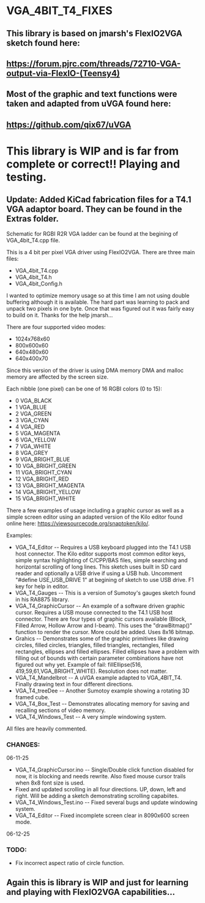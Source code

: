 # VGA_4BIT_T4_FIXES

## This library is based on jmarsh's FlexIO2VGA sketch found here:

## https://forum.pjrc.com/threads/72710-VGA-output-via-FlexIO-(Teensy4)

## Most of the graphic and text functions were taken and adapted from uVGA found here:

## https://github.com/qix67/uVGA

# This library is WIP and is far from complete or correct!! Playing and testing.

## Update: Added KiCad fabrication files for a T4.1 VGA adaptor board. They can be found in the Extras folder.
   
Schematic for RGBI R2R VGA ladder can be found at the begining of VGA_4bit_T4.cpp file.

This is a 4 bit per pixel VGA driver using FlexIO2VGA. 
There are three main files:
- VGA_4bit_T4.cpp
- VGA_4bit_T4.h
- VGA_4bit_Config.h

I wanted to optimize memory usage so at this time I am not using double buffering although it is available. The hard part was learning to pack and unpack two pixels in one byte. Once that was figured out it was fairly easy to build on it. Thanks for the help jmarsh...

There are four supported video modes:
- 1024x768x60
- 800x600x60
- 640x480x60
- 640x400x70

Since this version of the driver is using DMA memory DMA and malloc memory are affected by the screen size.

Each nibble (one pixel) can be one of 16 RGBI colors (0 to 15):
-  0 VGA_BLACK
-  1 VGA_BLUE
-  2 VGA_GREEN
-  3 VGA_CYAN
-  4 VGA_RED
-  5 VGA_MAGENTA
-  6 VGA_YELLOW
-  7 VGA_WHITE
-  8 VGA_GREY
-  9 VGA_BRIGHT_BLUE
- 10 VGA_BRIGHT_GREEN
- 11 VGA_BRIGHT_CYAN
- 12 VGA_BRIGHT_RED
- 13 VGA_BRIGHT_MAGENTA
- 14 VGA_BRIGHT_YELLOW
- 15 VGA_BRIGHT_WHITE

There a few examples of usage including a graphic cursor as well as a simple screen editor using an adapted version of the Kilo editor found online here: https://viewsourcecode.org/snaptoken/kilo/.

Examples:
- VGA_T4_Editor -- Requires a USB keyboard plugged into the T4.1 USB host connector. The Kilo editor supports most common editor keys, simple syntax highlighting of C/CPP/BAS files, simple searching and horizontal scrolling of long lines. This sketch uses built in SD card reader and optionally a USB drive if using a USB hub. Uncomment "#define USE_USB_DRIVE 1" at begining of sketch to use USB drive. F1 key for help in editor.
- VGA_T4_Gauges  -- This is a version of Sumotoy's gauges sketch found in his RA8875 library.
- VGA_T4_GraphicCursor -- An example of a software driven graphic cursor. Requires a USB mouse connected to the T4.1 USB host connector. There are four types of graphic cursors available (Block, Filled Arrow, Hollow Arrow and I-beam). This uses the "drawBitmap()" function to render the cursor. More could be added. Uses 8x16 bitmap.
- Grahics -- Demonstrates some of the graphic primitives like drawing circles, filled circles, triangles, filled triangles, rectangles, filled rectangles, ellipses and filled ellipses. Filled ellipses have a problem with filling out of bounds with certain parameter combinations have not figured out why yet. Example of fail: fillEllipse(516, 419,59,61,VGA_BRIGHT_WHITE). Resolution does not matter.
- VGA_T4_Mandelbrot -- A uVGA example adapted to VGA_4BIT_T4. Finally drawing text in four different directions.
- VGA_T4_treeDee -- Another Sumotoy example showing a rotating 3D framed cube.
- VGA_T4_Box_Test -- Demonstrates allocating memory for saving and recalling sections of video memory. 
- VGA_T4_Windows_Test -- A very simple windowing system.

All files are heavily commented.

### CHANGES:

06-11-25
- VGA_T4_GraphicCursor.ino -- Single/Double click function disabled for now, it is blocking and needs rewrite. Also fixed mouse cursor trails when 8x8 font size is used.
- Fixed and updated scrolling in all four directions. UP, down, left and right. Will be adding a sketch demonstrating scrolling capabiites.
- VGA_T4_Windows_Test.ino -- Fixed several bugs and update windowing system.
- VGA_T4_Editor -- Fixed incomplete screen clear in 8090x600 screen mode.

06-12-25


### TODO:
- Fix incorrect aspect ratio of circle function.
 
## Again this is library is WIP and just for learning and playing with FlexIO2VGA capabilities...

